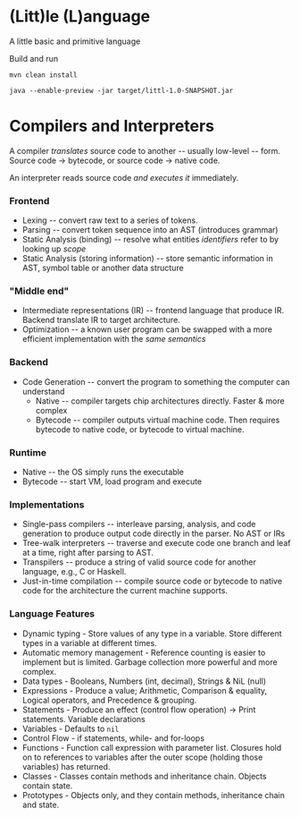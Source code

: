 
# (Litt)le (L)anguage
A little basic and primitive language

Build and run
```
mvn clean install

java --enable-preview -jar target/littl-1.0-SNAPSHOT.jar
```

# Compilers and Interpreters
A compiler *translates* source code to another -- usually low-level -- form. Source code -> bytecode, or source code -> native code. 

An interpreter reads source code *and executes it* immediately.

### Frontend
- Lexing -- convert raw text to a series of tokens.
- Parsing -- convert token sequence into an AST (introduces grammar)
- Static Analysis (binding) -- resolve what entities *identifiers* refer to by looking up *scope*
- Static Analysis (storing information) -- store semantic information in AST, symbol table or another data structure

### "Middle end"
- Intermediate representations (IR) -- frontend language that produce IR. Backend translate IR to target architecture.
- Optimization -- a known user program can be swapped with a more efficient implementation with the *same semantics*

### Backend
- Code Generation -- convert the program to something the computer can understand
  - Native -- compiler targets chip architectures directly. Faster & more complex
  - Bytecode -- compiler outputs virtual machine code. Then requires bytecode to native code, or bytecode to virtual machine.

### Runtime
- Native -- the OS simply runs the executable
- Bytecode -- start VM, load program and execute

### Implementations
- Single-pass compilers -- interleave parsing, analysis, and code generation to produce output code directly in the parser. No AST or IRs
- Tree-walk interpreters -- traverse and execute code one branch and leaf at a time, right after parsing to AST.
- Transpilers -- produce a string of valid source code for another language, e.g., C or Haskell.
- Just-in-time compilation -- compile source code or bytecode to native code for the architecture the current machine supports. 

### Language Features

- Dynamic typing - Store values of any type in a variable. Store different types in a variable at different times.
- Automatic memory management - Reference counting is easier to implement but is limited. Garbage collection more powerful and more complex. 
- Data types - Booleans, Numbers (int, decimal), Strings & NiL (null)
- Expressions - Produce a value; Arithmetic, Comparison & equality, Logical operators, and Precedence & grouping.
- Statements - Produce an effect (control flow operation) -> Print statements. Variable declarations
- Variables - Defaults to `nil`
- Control Flow - if statements, while- and for-loops
- Functions - Function call expression with parameter list. Closures hold on to references to variables after the outer scope (holding those variables) has returned.
- Classes - Classes contain methods and inheritance chain. Objects contain state. 
- Prototypes - Objects only, and they contain methods, inheritance chain and state.


